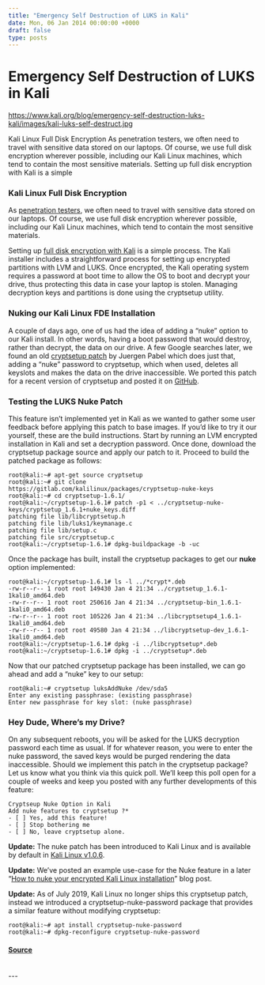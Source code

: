 ```yaml
---
title: "Emergency Self Destruction of LUKS in Kali"
date: Mon, 06 Jan 2014 00:00:00 +0000
draft: false
type: posts
---
```

# Emergency Self Destruction of LUKS in Kali

https://www.kali.org/blog/emergency-self-destruction-luks-kali/images/kali-luks-self-destruct.jpg



Kali Linux Full Disk Encryption As penetration testers, we often need to travel with sensitive data stored on our laptops. Of course, we use full disk encryption wherever possible, including our Kali Linux machines, which tend to contain the most sensitive materials. Setting up full disk encryption with Kali is a simple

### Kali Linux Full Disk Encryption

As [penetration testers](https://www.offsec.com/cyberversity/penetration-testing/), we often need to travel with sensitive data stored on our laptops. Of course, we use full disk encryption wherever possible, including our Kali Linux machines, which tend to contain the most sensitive materials.

Setting up [full disk encryption with Kali](https://www.kali.org/docs/installation/hard-disk-install/) is a simple process. The Kali installer includes a straightforward process for setting up encrypted partitions with LVM and LUKS. Once encrypted, the Kali operating system requires a password at boot time to allow the OS to boot and decrypt your drive, thus protecting this data in case your laptop is stolen. Managing decryption keys and partitions is done using the cryptsetup utility.

### Nuking our Kali Linux FDE Installation

A couple of days ago, one of us had the idea of adding a “nuke” option to our Kali install. In other words, having a boot password that would destroy, rather than decrypt, the data on our drive. A few Google searches later, we found an old [cryptsetup patch](http://lxer.com/module/newswire/view/103692/index.html) by Juergen Pabel which does just that, adding a “nuke” password to cryptsetup, which when used, deletes all keyslots and makes the data on the drive inaccessible. We ported this patch for a recent version of cryptsetup and posted it on [GitHub](https://gitlab.com/kalilinux/packages/cryptsetup-nuke-keys).

### Testing the LUKS Nuke Patch

This feature isn’t implemented yet in Kali as we wanted to gather some user feedback before applying this patch to base images. If you’d like to try it our yourself, these are the build instructions. Start by running an LVM encrypted installation in Kali and set a decryption password. Once done, download the cryptsetup package source and apply our patch to it. Proceed to build the patched package as follows:

```console
root@kali:~# apt-get source cryptsetup
root@kali:~# git clone https://gitlab.com/kalilinux/packages/cryptsetup-nuke-keys
root@kali:~# cd cryptsetup-1.6.1/
root@kali:~/cryptsetup-1.6.1# patch -p1 < ../cryptsetup-nuke-keys/cryptsetup_1.6.1+nuke_keys.diff
patching file lib/libcryptsetup.h
patching file lib/luks1/keymanage.c
patching file lib/setup.c
patching file src/cryptsetup.c
root@kali:~/cryptsetup-1.6.1# dpkg-buildpackage -b -uc
```

Once the package has built, install the cryptsetup packages to get our **nuke** option implemented:

```console
root@kali:~/cryptsetup-1.6.1# ls -l ../*crypt*.deb
-rw-r--r-- 1 root root 149430 Jan 4 21:34 ../cryptsetup_1.6.1-1kali0_amd64.deb
-rw-r--r-- 1 root root 250616 Jan 4 21:34 ../cryptsetup-bin_1.6.1-1kali0_amd64.deb
-rw-r--r-- 1 root root 105226 Jan 4 21:34 ../libcryptsetup4_1.6.1-1kali0_amd64.deb
-rw-r--r-- 1 root root 49580 Jan 4 21:34 ../libcryptsetup-dev_1.6.1-1kali0_amd64.deb
root@kali:~/cryptsetup-1.6.1# dpkg -i ../libcryptsetup*.deb
root@kali:~/cryptsetup-1.6.1# dpkg -i ../cryptsetup*.deb
```

Now that our patched cryptsetup package has been installed, we can go ahead and add a “nuke” key to our setup:

```console
root@kali:~# cryptsetup luksAddNuke /dev/sda5
Enter any existing passphrase: (existing passphrase)
Enter new passphrase for key slot: (nuke passphrase)
```

### Hey Dude, Where’s my Drive?

On any subsequent reboots, you will be asked for the LUKS decryption password each time as usual. If for whatever reason, you were to enter the nuke password, the saved keys would be purged rendering the data inaccessible. Should we implement this patch in the cryptsetup package? Let us know what you think via this quick poll. We’ll keep this poll open for a couple of weeks and keep you posted with any further developments of this feature:

```plain
Cryptseup Nuke Option in Kali
Add nuke features to cryptsetup ?*
- [ ] Yes, add this feature!
- [ ] Stop bothering me
- [ ] No, leave cryptsetup alone.
```

**Update:** The nuke patch has been introduced to Kali Linux and is available by default in [Kali Linux v1.0.6](https://www.kali.org/blog/kali-linux-1-0-6-release/).

**Update:** We’ve posted an example use-case for the Nuke feature in a later “[How to nuke your encrypted Kali Linux installation](https://www.kali.org/blog/nuke-kali-linux-luks/)” blog post.

**Update:** As of July 2019, Kali Linux no longer ships this cryptsetup patch, instead we introduced a cryptsetup-nuke-password package that provides a similar feature without modifying cryptsetup:

```console
root@kali:~# apt install cryptsetup-nuke-password
root@kali:~# dpkg-reconfigure cryptsetup-nuke-password
```

#### [Source](https://www.kali.org/blog/emergency-self-destruction-luks-kali/)

<br/>
---
